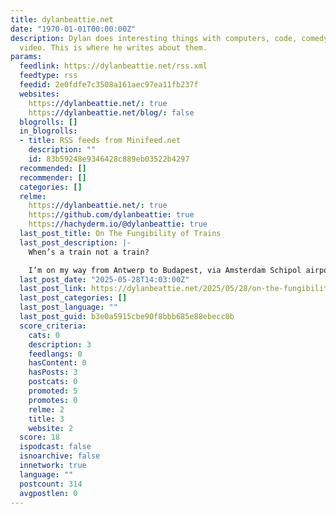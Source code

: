```yaml
---
title: dylanbeattie.net
date: "1970-01-01T00:00:00Z"
description: Dylan does interesting things with computers, code, comedy, music, and
  video. This is where he writes about them.
params:
  feedlink: https://dylanbeattie.net/rss.xml
  feedtype: rss
  feedid: 2e0fdfe7c3508a161aec97ea11fb237f
  websites:
    https://dylanbeattie.net/: true
    https://dylanbeattie.net/blog/: false
  blogrolls: []
  in_blogrolls:
  - title: RSS feeds from Minifeed.net
    description: ""
    id: 83b59248e9346428c889eb03522b4297
  recommended: []
  recommender: []
  categories: []
  relme:
    https://dylanbeattie.net/: true
    https://github.com/dylanbeattie: true
    https://hachyderm.io/@dylanbeattie: true
  last_post_title: On The Fungibility of Trains
  last_post_description: |-
    When’s a train not a train?

    I’m on my way from Antwerp to Budapest, via Amsterdam Schipol airport, on the delightfully fast and comfortable service that’s now called Eurostar but is still
  last_post_date: "2025-05-28T14:03:00Z"
  last_post_link: https://dylanbeattie.net/2025/05/28/on-the-fungibility-of-trains.html
  last_post_categories: []
  last_post_language: ""
  last_post_guid: b3e0a5915cbe90f8bbb685e88ebecc0b
  score_criteria:
    cats: 0
    description: 3
    feedlangs: 0
    hasContent: 0
    hasPosts: 3
    postcats: 0
    promoted: 5
    promotes: 0
    relme: 2
    title: 3
    website: 2
  score: 18
  ispodcast: false
  isnoarchive: false
  innetwork: true
  language: ""
  postcount: 314
  avgpostlen: 0
---
```

